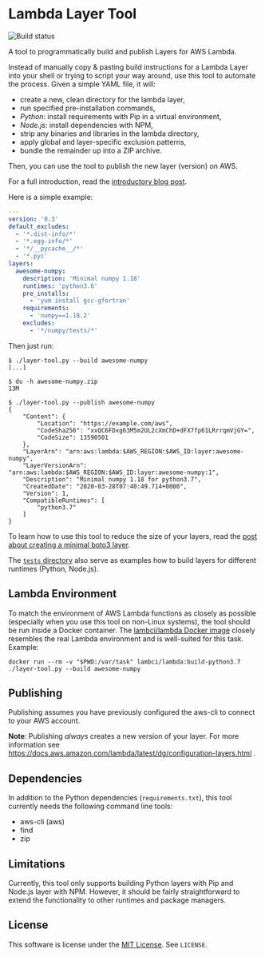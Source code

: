 # Lambda Layer Tool

![Build status](https://github.com/jacksgt/lambda-layer-tool/workflows/Python%20application/badge.svg?branch=master)

A tool to programmatically build and publish Layers for AWS Lambda.

Instead of manually copy & pasting build instructions for a Lambda Layer into your shell or trying to script your way around, use this tool to automate the process.
Given a simple YAML file, it will:
* create a new, clean directory for the lambda layer,
* run specified pre-installation commands,
* *Python*: install requirements with Pip in a virtual environment,
* *Node.js*: install dependencies with NPM,
* strip any binaries and libraries in the lambda directory,
* apply global and layer-specific exclusion patterns,
* bundle the remainder up into a ZIP archive.

Then, you can use the tool to publish the new layer (version) on AWS.

For a full introduction, read the [introductory blog post](https://blog.cubieserver.de/2020/lambda-layer-tool/).

Here is a simple example:
```yaml
---
version: '0.3'
default_excludes:
  - '*.dist-info/*'
  - '*.egg-info/*'
  - '*/__pycache__/*'
  - '*.pyc'
layers:
  awesome-numpy:
    description: 'Minimal numpy 1.18'
    runtimes: 'python3.6'
    pre_installs:
      - 'yum install gcc-gfortran'
    requirements:
      - 'numpy==1.18.2'
    excludes:
      - '*/numpy/tests/*'
```

Then just run:
```
$ ./layer-tool.py --build awesome-numpy
[...]

$ du -h awesome-numpy.zip
13M

$ ./layer-tool.py --publish awesome-numpy
{
    "Content": {
        "Location": "https://example.com/aws",
        "CodeSha256": "xxQC6FDxg63M5m2UL2cXmChD+dFX7fp61LRrrqmVjGY=",
        "CodeSize": 13590501
    },
    "LayerArn": "arn:aws:lambda:$AWS_REGION:$AWS_ID:layer:awesome-numpy",
    "LayerVersionArn": "arn:aws:lambda:$AWS_REGION:$AWS_ID:layer:awesome-numpy:1",
    "Description": "Minimal numpy 1.18 for python3.7",
    "CreatedDate": "2020-03-28T07:40:49.714+0000",
    "Version": 1,
    "CompatibleRuntimes": [
        "python3.7"
    ]
}
```

To learn how to use this tool to reduce the size of your layers, read the [post about creating a minimal boto3 layer](https://blog.cubieserver.de/2020/building-a-minimal-boto3-lambda-layer/).

The [`tests` directory](./tests/) also serve as examples how to build layers for different runtimes (Python, Node.js).

## Lambda Environment

To match the environment of AWS Lambda functions as closely as possible (especially when you use this tool on non-Linux systems), the tool should be run inside a Docker container.
The [lambci/lambda Docker image](https://github.com/lambci/docker-lambda) closely resembles the real Lambda environment and is well-suited for this task.
Example:

```
docker run --rm -v "$PWD:/var/task" lambci/lambda:build-python3.7 ./layer-tool.py --build awesome-numpy
```

## Publishing

Publishing assumes you have previously configured the aws-cli to connect to your AWS account.

**Note**: Publishing *always* creates a new version of your layer. For more information see https://docs.aws.amazon.com/lambda/latest/dg/configuration-layers.html .

## Dependencies

In addition to the Python dependencies (`requirements.txt`), this tool currently needs the following command line tools:

* aws-cli (aws)
* find
* zip

## Limitations

Currently, this tool only supports building Python layers with Pip and Node.js layer with NPM.
However, it should be fairly straightforward to extend the functionality to other runtimes and package managers.

## License

This software is license under the [MIT License](https://spdx.org/licenses/MIT.html).
See `LICENSE`.
